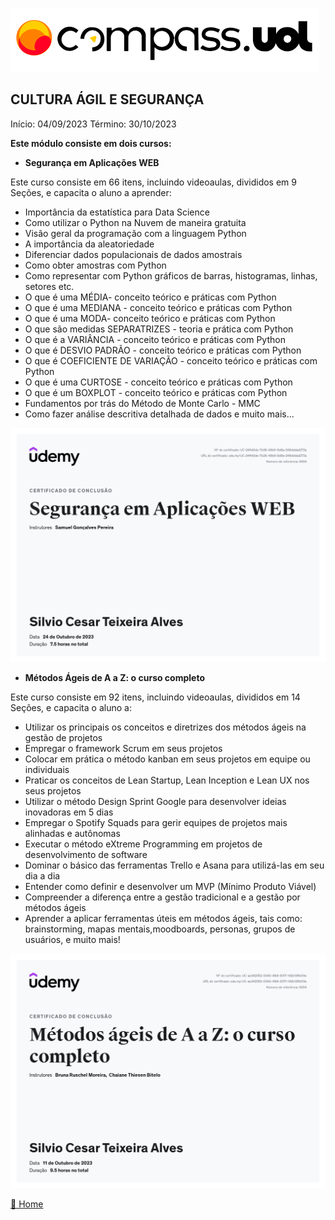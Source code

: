 ![Logo da CompassUoL](/img/Logo_CompassUOL.png)
## CULTURA ÁGIL E SEGURANÇA

Início: 04/09/2023 Término: 30/10/2023 

**Este módulo consiste em dois cursos:**

* **Segurança em Aplicações WEB**

Este curso consiste em 66 itens, incluindo videoaulas, divididos em 9 Seções, e capacita o aluno a aprender:

* Importância da estatística para Data Science
* Como utilizar o Python na Nuvem de maneira gratuita
* Visão geral da programação com a linguagem Python
* A importância da aleatoriedade
* Diferenciar dados populacionais de dados amostrais
* Como obter amostras com Python
* Como representar com Python gráficos de barras, histogramas, linhas, setores etc.
* O que é uma MÉDIA- conceito teórico e práticas com Python
* O que é uma MEDIANA - conceito teórico e práticas com Python
* O que é uma MODA- conceito teórico e práticas com Python
* O que são medidas SEPARATRIZES - teoria e prática com Python
* O que é a VARIÂNCIA - conceito teórico e práticas com Python
* O que é DESVIO PADRÃO - conceito teórico e práticas com Python
* O que é COEFICIENTE DE VARIAÇÃO - conceito teórico e práticas com Python
* O que é uma CURTOSE - conceito teórico e práticas com Python
* O que é um BOXPLOT - conceito teórico e práticas com Python
* Fundamentos por trás do Método de Monte Carlo - MMC
* Como fazer análise descritiva detalhada de dados e muito mais...

![Certificado de Segurança WEB](/img/UC-24ffd0de-7b38-49b9-8d8a-249dddad272a.jpg)

* **Métodos Ágeis de A a Z: o curso completo**

Este curso consiste em 92 itens, incluindo videoaulas, divididos em 14 Seções, e capacita o aluno a:

* Utilizar os principais os conceitos e diretrizes dos métodos ágeis na gestão de projetos
* Empregar o framework Scrum em seus projetos
* Colocar em prática o método kanban em seus projetos em equipe ou individuais
* Praticar os conceitos de Lean Startup, Lean Inception e Lean UX nos seus projetos
* Utilizar o método Design Sprint Google para desenvolver ideias inovadoras em 5 dias
* Empregar o Spotify Squads para gerir equipes de projetos mais alinhadas e autônomas
* Executar o método eXtreme Programming em projetos de desenvolvimento de software
* Dominar o básico das ferramentas Trello e Asana para utilizá-las em seu dia a dia
* Entender como definir e desenvolver um MVP (Mínimo Produto Viável)
* Compreender a diferença entre a gestão tradicional e a gestão por métodos ágeis
* Aprender a aplicar ferramentas úteis em métodos ágeis, tais como: brainstorming, mapas mentais,moodboards, personas, grupos de usuários, e muito mais!

![Certificado de Métodos Ágeis](/img/UC-ae342052-0340-4fb6-837f-142b13f6d13e.jpg)

[:file_folder: Home](/)